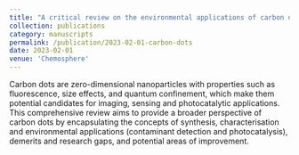 ```yaml
---
title: "A critical review on the environmental applications of carbon dots"
collection: publications
category: manuscripts
permalink: /publication/2023-02-01-carbon-dots
date: 2023-02-01
venue: 'Chemosphere'
---
```


Carbon dots are zero-dimensional nanoparticles with properties such as fluorescence, size effects, and quantum confinement, which make them potential candidates for imaging, sensing and photocatalytic applications. This comprehensive review aims to provide a broader perspective of carbon dots by encapsulating the concepts of synthesis, characterisation and environmental applications (contaminant detection and photocatalysis), demerits and research gaps, and potential areas of improvement.
